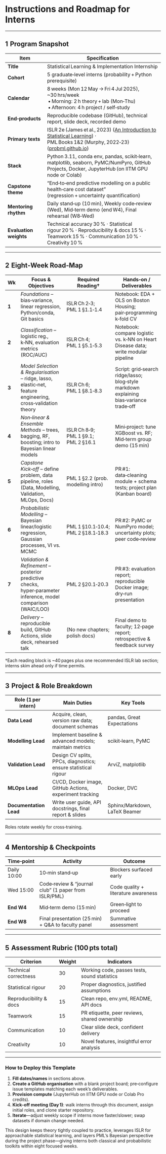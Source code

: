 # Instructions and Roadmap for Interns 

---

## 1  Program Snapshot

| Item                   | Specification                                                                                                                                                                                                                                      |
| ---------------------- | -------------------------------------------------------------------------------------------------------------------------------------------------------------------------------------------------------------------------------------------------- |
| **Title**              | Statistical Learning & Implementation Internship                                                                                                                                                                                                   |
| **Cohort**             | 5 graduate‑level interns (probability + Python prerequisite)                                                                                                                                                                                       |
| **Calendar**           | 8 weeks (Mon 12 May → Fri 4 Jul 2025), \~30 hrs/week <br> • Morning: 2 h theory + lab (Mon‑Thu) <br> • Afternoon: 4 h project / self‑study                                                                                                         |
| **End‑products**       | Reproducible codebase (GitHub), technical report, slide deck, recorded demo                                                                                                                                                                        |
| **Primary texts**      | ISLR 2e (James et al., 2023) ([An Introduction to Statistical Learning](https://www.statlearning.com/?utm_source=chatgpt.com))  ·  PML Books 1&2 (Murphy, 2022‑23) ([probml.github.io](https://probml.github.io/pml-book/?utm_source=chatgpt.com)) |
| **Stack**              | Python 3.11, conda env, pandas, scikit‑learn, matplotlib, seaborn, PyMC/NumPyro, GitHub Projects, Docker, JupyterHub (on IITM GPU node or Colab)                                                                                                   |
| **Capstone theme**     | “End‑to‑end predictive modelling on a public health‑care cost dataset” (regression + uncertainty quantification)                                                                                                                                   |
| **Mentoring rhythm**   | Daily stand‑up (10 min), Weekly code‑review (Wed), Mid‑term demo (end W4), Final rehearsal (W8‑Wed)                                                                                                                                                |
| **Evaluation weights** | Technical accuracy 30 % · Statistical rigour 20 % · Reproducibility & docs 15 % · Teamwork 15 % · Communication 10 % · Creativity 10 %                                                                                                             |

---

## 2  Eight‑Week Road‑Map

| Wk    | Focus & Objectives                                                                                              | Required Reading†                    | Hands‑on / Deliverables                                                                 |
| ----- | --------------------------------------------------------------------------------------------------------------- | ------------------------------------ | --------------------------------------------------------------------------------------- |
| **1** | *Foundations* – bias‑variance, linear regression, Python/conda, Git basics                                      | ISLR Ch 2‑3; PML 1 §1.1‑1.4          | Notebook: EDA + OLS on Boston Housing; pair‑programming k‑fold CV                       |
| **2** | *Classification* – logistic reg., k‑NN, evaluation metrics (ROC/AUC)                                            | ISLR Ch 4; PML 1 §5.1‑5.3            | Notebook: compare logistic vs. k‑NN on Heart Disease data; write modular pipeline       |
| **3** | *Model Selection & Regularisation* – ridge, lasso, elastic‑net, feature engineering, cross‑validation theory    | ISLR Ch 6; PML 1 §8.1‑8.3            | Script: grid‑search ridge/lasso; blog‑style markdown explaining bias‑variance trade‑off |
| **4** | *Non‑linear & Ensemble Methods* – trees, bagging, RF, boosting; intro to Bayesian linear models                 | ISLR Ch 8‑9; PML 1 §9.1; PML 2 §16.1 | Mini‑project: tune XGBoost vs. RF; Mid‑term group demo (15 min)                         |
| **5** | *Capstone Kick‑off* – define problem, data pipeline, roles (Data, Modelling, Validation, MLOps, Docs)           | PML 1 §2.2 (prob. modelling intro)   | PR #1: data‑cleaning module + schema tests; project plan (Kanban board)                 |
| **6** | *Probabilistic Modelling* – Bayesian linear/logistic regression, Gaussian processes, VI vs. MCMC                | PML 1 §10.1‑10.4; PML 2 §18.1‑18.3   | PR #2: PyMC or NumPyro model; uncertainty plots; peer code‑review                       |
| **7** | *Validation & Refinement* – posterior predictive checks, hyper‑parameter inference, model comparison (WAIC/LOO) | PML 2 §20.1‑20.3                     | PR #3: evaluation report; reproducible Docker image; dry‑run presentation               |
| **8** | *Delivery* – reproducible build, GitHub Actions, slide deck, rehearsed talk                                     | (No new chapters; polish docs)       | Final demo to faculty; 12‑page report; retrospective & feedback survey                  |

†Each reading block is \~40 pages plus one recommended ISLR lab section; interns skim ahead only if time permits.

---

## 3  Project & Role Breakdown

| Role (1 per intern)    | Main Duties                                                    | Key Tools                     |
| ---------------------- | -------------------------------------------------------------- | ----------------------------- |
| **Data Lead**          | Acquire, clean, version raw data; document schemas             | pandas, Great Expectations    |
| **Modelling Lead**     | Implement baseline & advanced models; maintain metrics         | scikit‑learn, PyMC            |
| **Validation Lead**    | Design CV splits, PPCs, diagnostics; ensure statistical rigour | ArviZ, matplotlib             |
| **MLOps Lead**         | CI/CD, Docker image, GitHub Actions, experiment tracking       | Docker, DVC                   |
| **Documentation Lead** | Write user guide, API docstrings, final report & slides        | Sphinx/Markdown, LaTeX Beamer |

Roles rotate weekly for cross‑training.

---

## 4  Mentorship & Checkpoints

| Time‑point  | Activity                                             | Outcome                             |
| ----------- | ---------------------------------------------------- | ----------------------------------- |
| Daily 10:00 | 10‑min stand‑up                                      | Blockers surfaced early             |
| Wed 15:00   | Code‑review & “journal club” (1 paper from ISLR/PML) | Code quality + literature awareness |
| **End W4**  | Mid‑term demo (15 min)                               | Green‑light to proceed              |
| **End W8**  | Final presentation (25 min) + Q\&A to faculty panel  | Summative assessment                |

---

## 5  Assessment Rubric (100 pts total)

| Criterion              | Weight | Indicators                                   |
| ---------------------- | ------ | -------------------------------------------- |
| Technical correctness  | 30     | Working code, passes tests, sound statistics |
| Statistical rigour     | 20     | Proper diagnostics, justified assumptions    |
| Reproducibility & docs | 15     | Clean repo, env.yml, README, API docs        |
| Teamwork               | 15     | PR etiquette, peer reviews, shared ownership |
| Communication          | 10     | Clear slide deck, confident delivery         |
| Creativity             | 10     | Novel features, insightful error analysis    |

---

### How to Deploy this Template

1. **Fill dates/names** in sections above.
2. **Create a GitHub organisation** with a blank project board; pre‑configure issue templates matching each week’s deliverables.
3. **Provision compute** (JupyterHub on IITM GPU node or Colab Pro credits).
4. **Kick‑off meeting (Day 1)**: walk interns through this document, assign initial roles, and clone starter repository.
5. **Iterate**—adjust weekly scope if interns move faster/slower; swap datasets if domain change needed.

This design keeps theory tightly coupled to practice, leverages ISLR for approachable statistical learning, and layers PML’s Bayesian perspective during the project phase—giving interns both classical and probabilistic toolkits within eight focused weeks.

